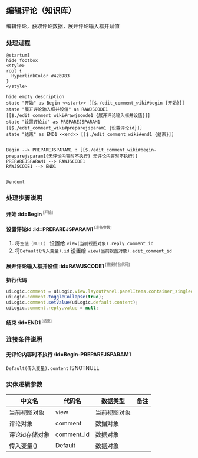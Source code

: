 ## 编辑评论（知识库） <!-- {docsify-ignore-all} -->

   编辑评论，获取评论数据，展开评论输入框并赋值

### 处理过程

```plantuml
@startuml
hide footbox
<style>
root {
  HyperlinkColor #42b983
}
</style>

hide empty description
state "开始" as Begin <<start>> [[$./edit_comment_wiki#begin {开始}]]
state "展开评论输入框并设值" as RAWJSCODE1  [[$./edit_comment_wiki#rawjscode1 {展开评论输入框并设值}]]
state "设置评论id" as PREPAREJSPARAM1  [[$./edit_comment_wiki#preparejsparam1 {设置评论id}]]
state "结束" as END1 <<end>> [[$./edit_comment_wiki#end1 {结束}]]


Begin --> PREPAREJSPARAM1 : [[$./edit_comment_wiki#begin-preparejsparam1{无评论内容时不执行} 无评论内容时不执行]]
PREPAREJSPARAM1 --> RAWJSCODE1
RAWJSCODE1 --> END1


@enduml
```


### 处理步骤说明

#### 开始 :id=Begin<sup class="footnote-symbol"> <font color=gray size=1>[开始]</font></sup>




#### 设置评论id :id=PREPAREJSPARAM1<sup class="footnote-symbol"> <font color=gray size=1>[准备参数]</font></sup>



1. 将`空值（NULL）` 设置给  `view(当前视图对象).reply_comment_id`
2. 将`Default(传入变量).id` 设置给  `view(当前视图对象).edit_comment_id`

#### 展开评论输入框并设值 :id=RAWJSCODE1<sup class="footnote-symbol"> <font color=gray size=1>[直接前台代码]</font></sup>



<p class="panel-title"><b>执行代码</b></p>

```javascript
uiLogic.comment = uiLogic.view.layoutPanel.panelItems.container_singledata.panelItems.field_textbox.editor;
uiLogic.comment.toggleCollapse(true);
uiLogic.comment.setValue(uiLogic.default.content);
uiLogic.comment.reply.value = null;
```

#### 结束 :id=END1<sup class="footnote-symbol"> <font color=gray size=1>[结束]</font></sup>




### 连接条件说明
#### 无评论内容时不执行 :id=Begin-PREPAREJSPARAM1

```Default(传入变量).content``` ISNOTNULL


### 实体逻辑参数

|    中文名   |    代码名    |  数据类型      |备注 |
| --------| --------| --------  | --------   |
|当前视图对象|view|当前视图对象||
|评论对象|comment|数据对象||
|评论id存储对象|comment_id|数据对象||
|传入变量(<i class="fa fa-check"/></i>)|Default|数据对象||
